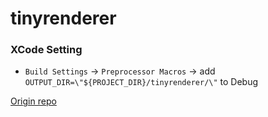 # tinyrenderer

### XCode Setting  
  - `Build Settings` -> `Preprocessor Macros` -> add `OUTPUT_DIR=\"${PROJECT_DIR}/tinyrenderer/\"` to Debug  

  [Origin repo](https://github.com/ssloy/tinyrenderer)
